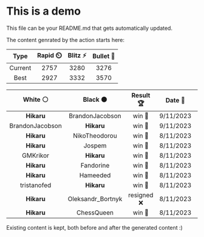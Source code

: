 # This is a demo

This file can be your README.md that gets automatically updated.

The content genrated by the action starts here:

<!--START_SECTION:chessStats-->
<!-- Automatically generated with https://github.com/Balastrong/chess-stats-action -->

| Type | Rapid ⏲️ | Blitz ⚡ | Bullet 🔫 |
|:---:|:---:|:---:|:---:|
| Current | 2757 | 3280 | 3276 |
| Best | 2927 | 3332 | 3570 |

| White ⚪ | Black ⚫ | Result 🏆 | Date 📅 | Position 🗺️ | Type 🕕 |
|:---:|:---:|:---:|:---:|:---:|:---:|
| **Hikaru** | BrandonJacobson | win 🥇 | 9/11/2023 | <a href="http://www.ee.unb.ca/cgi-bin/tervo/fen.pl?select=8/3k2p1/5p2/7P/5PK1/1r6/4R1P1/8 b - -">Link</a> | Blitz |
| BrandonJacobson | **Hikaru** | win 🥇 | 9/11/2023 | <a href="http://www.ee.unb.ca/cgi-bin/tervo/fen.pl?select=8/5p2/4pkp1/3n4/5P2/4nPP1/6K1/3R4 w - -">Link</a> | Blitz |
| **Hikaru** | NikoTheodorou | win 🥇 | 8/11/2023 | <a href="http://www.ee.unb.ca/cgi-bin/tervo/fen.pl?select=8/R6B/6k1/6Pp/6bP/1PK3P1/P7/3r4 b - -">Link</a> | Blitz |
| **Hikaru** | Jospem | win 🥇 | 8/11/2023 | <a href="http://www.ee.unb.ca/cgi-bin/tervo/fen.pl?select=r2q1rk1/p4pb1/1pn1b1pp/2pnp3/P7/1BPPBN1P/1P1N1PP1/R2Q1RK1 w - -">Link</a> | Blitz |
| GMKrikor | **Hikaru** | win 🥇 | 8/11/2023 | <a href="http://www.ee.unb.ca/cgi-bin/tervo/fen.pl?select=2r3k1/3q2b1/8/1p3p2/4p3/1P1pR1P1/P2B2KP/3Q4 w - -">Link</a> | Blitz |
| **Hikaru** | Fandorine | win 🥇 | 8/11/2023 | <a href="http://www.ee.unb.ca/cgi-bin/tervo/fen.pl?select=6R1/8/8/8/r6P/4k1K1/8/8 b - -">Link</a> | Blitz |
| **Hikaru** | Hameeded | win 🥇 | 8/11/2023 | <a href="http://www.ee.unb.ca/cgi-bin/tervo/fen.pl?select=r4r2/6pk/3p3p/3P4/p2pP3/P7/1PPN2R1/1K1R4 b - -">Link</a> | Blitz |
| tristanofed | **Hikaru** | win 🥇 | 8/11/2023 | <a href="http://www.ee.unb.ca/cgi-bin/tervo/fen.pl?select=8/p1p2pkp/6p1/8/2q5/5P2/P4R2/5K2 w - -">Link</a> | Blitz |
| **Hikaru** | Oleksandr_Bortnyk | resigned ❌ | 8/11/2023 | <a href="http://www.ee.unb.ca/cgi-bin/tervo/fen.pl?select=6k1/p4p1p/1p3bp1/8/8/4B1PP/5P2/rR4K1 w - -">Link</a> | Blitz |
| **Hikaru** | ChessQueen | win 🥇 | 8/11/2023 | <a href="http://www.ee.unb.ca/cgi-bin/tervo/fen.pl?select=r1b2qk1/pppp3p/4pB2/8/2B5/8/PPP2PP1/R2QK2R b KQ -">Link</a> | Blitz |

<!--END_SECTION:chessStats-->

Existing content is kept, both before and after the generated content :)
